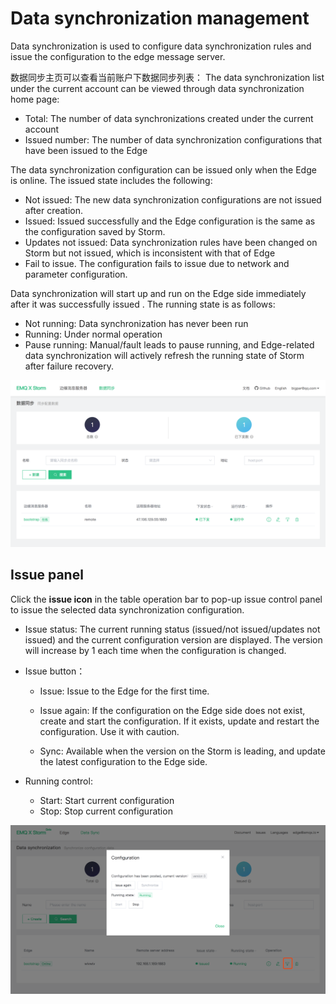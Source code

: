 # Data synchronization management

Data synchronization is used to configure data synchronization rules and issue the configuration to the edge message server.

数据同步主页可以查看当前账户下数据同步列表： The data synchronization list under the current account can be viewed through data synchronization home page:

- Total: The number of data synchronizations created under the current account
- Issued number: The number of data synchronization configurations that have been issued to the Edge



The data synchronization configuration can be issued only when the Edge is online. The issued state includes the following:

- Not issued: The new data synchronization configurations are not issued  after creation.
- Issued: Issued successfully and the Edge configuration is the same as the configuration saved by Storm.
- Updates not issued: Data synchronization rules have been changed on Storm but not issued, which  is inconsistent with that of Edge
- Fail to issue. The configuration fails to issue due to network and parameter configuration.

Data synchronization will start up and run  on the Edge side immediately after it was successfully issued . The running state is as follows:

- Not running: Data synchronization has never been run
- Running: Under normal operation
- Pause running: Manual/fault leads to pause running, and Edge-related data synchronization will actively refresh  the running state of Storm after failure recovery.

![image-20190410190240339](../_assets/image-20190410190240339.png)



## Issue panel

Click the **issue icon** in the table operation bar  to pop-up issue control panel to issue the selected data synchronization configuration.

- Issue status: The current running status (issued/not issued/updates not issued) and the current configuration version are displayed. The version will increase by 1 each time when the configuration is changed.

- Issue button：
  - Issue: Issue to the Edge for the first time.

   - Issue again: If the configuration on the Edge side does not exist, create and start the configuration. If it exists, update and restart the configuration. Use it with caution.
   - Sync: Available when the version on the Storm is leading, and update the latest configuration to the Edge side.

 - Running control:

   - Start: Start current configuration
   - Stop: Stop current configuration

![image-20190418181212135](../_assets/image-20190418181212135.png)

